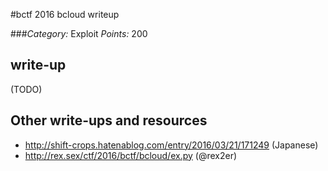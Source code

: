 #bctf 2016 bcloud writeup

###*Category:* Exploit *Points:* 200 


## write-up

(TODO)

## Other write-ups and resources
* <http://shift-crops.hatenablog.com/entry/2016/03/21/171249> (Japanese)
* <http://rex.sex/ctf/2016/bctf/bcloud/ex.py> (@rex2er)

